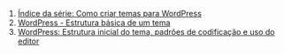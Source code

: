 1. [Índice da série: Como criar temas para WordPress](http://blog.da2k.com.br/2015/01/11/indice-da-serie-como-criar-temas-para-wordpress/)
1. [WordPress - Estrutura básica de um tema](http://blog.da2k.com.br/2015/01/09/wordpress-estrutura-basica-de-um-tema/)
1. [WordPress: Estrutura inicial do tema, padrões de codificação e uso do editor](http://blog.da2k.com.br/2015/01/12/wordpress-estrutura-inicial-do-tema-padroes-de-codificacao-e-uso-do-editor/)

